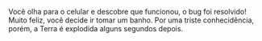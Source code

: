 Você olha para o celular e descobre que funcionou, o bug foi resolvido! Muito feliz, você decide ir tomar um banho. Por uma triste conhecidência, porém, a Terra é explodida alguns segundos depois.
